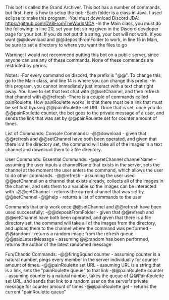 This bot is called the Grand Archiver. This bot has a number of commands, but first, here is how to setup the bot:
-Each folder is a class in Java. I used eclipse to make this program.
-You must download Discord JDA: https://github.com/DV8FromTheWorld/JDA
-In the Main class, you must do the following:
  in line 20, set your bot string given in the Discord developer page for your bot. If you do not put this string, your bot will not work.
  if you want @@download and @@depositFromFolder to work, in line 15 in Main, be sure to set a directory to where you want the files to go
  
Warning: I would not recommend putting this bot on a public server, since anyone can use any of these commands. None of these commands are restricted by perms.

Notes:
-For every command on discord, the prefix is "@@". To change this, go to the Main class, and line 14 is where you can change this prefix.
-In this program, you cannot immediately just interact with a text chat right away. You have to set that text chat with @@setChannel, and then refresh that channel with @@refresh
-There is a couple of commands called painRoulette. How painRoulette works, is that there must be a link that must be set first byusing @@painRoulette set URL. Once that is set, once you do @@painRoulette counter, the bot goes to the private message of a user, and sends the link that was set by @@painRoulette set for counter amount of times.

List of Commands:
  Console Commands:
  -@@download - given that @@refresh and @@setChannel have both been operated, and given that there is a file directory set, the command will take all of the images in a text channel and download them to a file directory.
  
  User Commands:
  Essential Commands:
  -@@setChannel channelName - assuming the user inputs a channelName that exists in the server, sets the channel at the moment the user enters the command, which allows the user to do other commands.
  -@@refresh - assuming the user used @@setChannel on a channel that exists already, collects all of the images in the channel, and sets them to a variable so the images can be interacted with
  -@@getChannel - returns the current channel that was set by @@setChannel
  -@@help - returns a list of commands to the user
  
  Commands that only work once @@setChannel and @@refresh have been used successfully:
  -@@depositFromFolder - given that @@refresh and @@setChannel have both been operated, and given that there is a file directory set, the command will take all of the images from the directory, and upload them to the channel where the command was performed
  -@@random - returns a random image from the refresh queue
  -@@saidLatestMessage - assuming @@random has been performed, returns the author of the latest randomed message
  
  Fun/Chaotic Commands:
  -@@firingSquad counter - assuming counter is a natural number, pings every member in the server individually for counter amount of times.
  -@@painRoulette set URL - assuming URL is a string that is a link, sets the "painRoulette queue" to that link
  -@@painRoulette counter - assuming counter is a natural number, takes the queue of @@PainRoulette set URL, and sends that link to a random user on the server's private message for counter amount of times
  -@@painRoulette get - returns the current "painRoulette queue"
  
  


  
